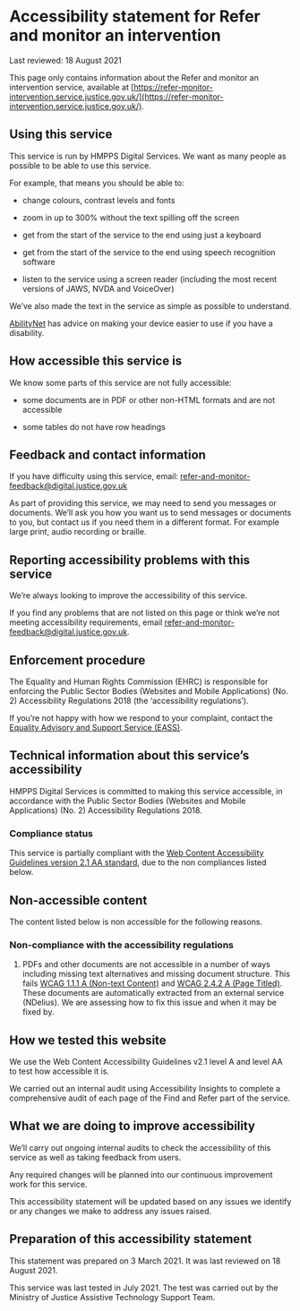 # Accessibility statement for Refer and monitor an intervention

Last reviewed: 18 August 2021

This page only contains information about the Refer and monitor an intervention service, available at [https://refer-monitor-intervention.service.justice.gov.uk/](https://refer-monitor-intervention.service.justice.gov.uk/).

## Using this service

This service is run by HMPPS Digital Services. We want as many people as possible to be able to use this service.

For example, that means you should be able to:

- change colours, contrast levels and fonts

- zoom in up to 300% without the text spilling off the screen

- get from the start of the service to the end using just a keyboard

- get from the start of the service to the end using speech recognition software

- listen to the service using a screen reader (including the most recent versions of JAWS, NVDA and VoiceOver)

We’ve also made the text in the service as simple as possible to understand.

[AbilityNet](https://mcmw.abilitynet.org.uk/) has advice on making your device easier to use if you have a disability.

## How accessible this service is

We know some parts of this service are not fully accessible:

- some documents are in PDF or other non-HTML formats and are not accessible

- some tables do not have row headings

## Feedback and contact information

If you have difficulty using this service, email: [refer-and-monitor-feedback@digital.justice.gov.uk](mailto:refer-and-monitor-feedback@digital.justice.gov.uk)

As part of providing this service, we may need to send you messages or documents. We’ll ask you how you want us to send messages or documents to you, but contact us if you need them in a different format. For example large print, audio recording or braille.

## Reporting accessibility problems with this service

We’re always looking to improve the accessibility of this service.

If you find any problems that are not listed on this page or think we’re not meeting accessibility requirements, email [refer-and-monitor-feedback@digital.justice.gov.uk](mailto:refer-and-monitor-feedback@digital.justice.gov.uk).

## Enforcement procedure

The Equality and Human Rights Commission (EHRC) is responsible for enforcing the Public Sector Bodies (Websites and Mobile Applications) (No. 2) Accessibility Regulations 2018 (the ‘accessibility regulations’).

If you’re not happy with how we respond to your complaint, contact the [Equality Advisory and Support Service (EASS)](https://www.equalityadvisoryservice.com/).

## Technical information about this service’s accessibility

HMPPS Digital Services is committed to making this service accessible, in accordance with the Public Sector Bodies (Websites and Mobile Applications) (No. 2) Accessibility Regulations 2018.

### Compliance status

This service is partially compliant with the [Web Content Accessibility Guidelines version 2.1 AA standard](https://www.w3.org/TR/WCAG21/), due to the non compliances listed below.

## Non-accessible content

The content listed below is non accessible for the following reasons.

### Non-compliance with the accessibility regulations

1. PDFs and other documents are not accessible in a number of ways including missing text alternatives and missing document structure. This fails [WCAG 1.1.1 A (Non-text Content)](https://www.w3.org/TR/WCAG21/#non-text-content) and [WCAG 2.4.2 A (Page Titled)](https://www.w3.org/TR/WCAG21/#page-titled). These documents are automatically extracted from an external service (NDelius). We are assessing how to fix this issue and when it may be fixed by.

## How we tested this website

We use the Web Content Accessibility Guidelines v2.1 level A and level AA to test how accessible it is.

We carried out an internal audit using Accessibility Insights to complete a comprehensive audit of each page of the Find and Refer part of the service.

## What we are doing to improve accessibility

We’ll carry out ongoing internal audits to check the accessibility of this service as well as taking feedback from users.

Any required changes will be planned into our continuous improvement work for this service.

This accessibility statement will be updated based on any issues we identify or any changes we make to address any issues raised.

## Preparation of this accessibility statement

This statement was prepared on 3 March 2021. It was last reviewed on 18 August 2021.

This service was last tested in July 2021. The test was carried out by the Ministry of Justice Assistive Technology Support Team.